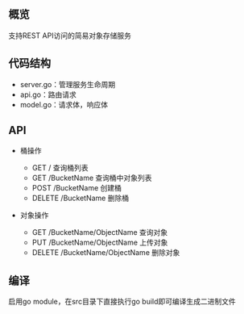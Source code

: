## 概览

支持REST API访问的简易对象存储服务

## 代码结构

- server.go：管理服务生命周期
- api.go：路由请求
- model.go：请求体，响应体

## API

- 桶操作
  - GET / 查询桶列表
  - GET /BucketName 查询桶中对象列表
  - POST /BucketName 创建桶
  - DELETE /BucketName 删除桶

- 对象操作
  - GET /BucketName/ObjectName 查询对象
  - PUT /BucketName/ObjectName 上传对象
  - DELETE /BucketName/ObjectName 删除对象

## 编译

启用go module，在src目录下直接执行go build即可编译生成二进制文件
